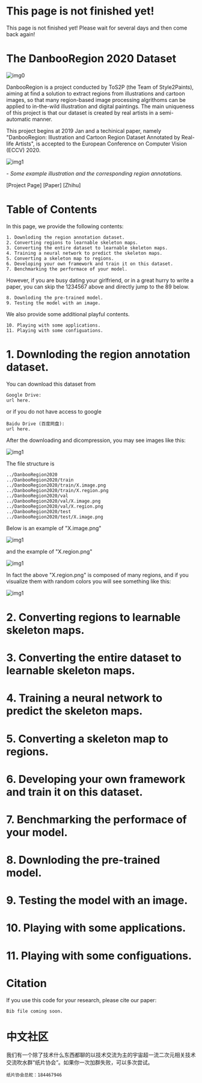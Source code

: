# This page is not finished yet!

This page is not finished yet! Please wait for several days and then come back again!

# The DanbooRegion 2020 Dataset

![img0](https://lllyasviel.github.io/DanbooRegion/page_imgs/teaser.jpg)

DanbooRegion is a project conducted by ToS2P (the Team of Style2Paints), aiming at find a solution to extract regions from illustrations and cartoon images, so that many region-based image processing algrithoms can be applied to in-the-wild illustration and digital paintings. The main uniqueness of this project is that our dataset is created by real artists in a semi-automatic manner. 

This project begins at 2019 Jan and a techinical paper, namely "DanbooRegion: Illustration and Cartoon Region Dataset Annotated by Real-life Artists", is accepted to the European Conference on Computer Vision (ECCV) 2020.

![img1](https://lllyasviel.github.io/DanbooRegion/page_imgs/ex.jpg)

*- Some example illustration and the corresponding region annotations.*

[Project Page] [Paper] [Zhihu]

# Table of Contents

In this page, we provide the following contents:

    1. Downloding the region annotation dataset.
    2. Converting regions to learnable skeleton maps.
    3. Converting the entire dataset to learnable skeleton maps.
    4. Training a neural network to predict the skeleton maps.
    5. Converting a skeleton map to regions.
    6. Developing your own framework and train it on this dataset.
    7. Benchmarking the performace of your model.

However, if you are busy dating your girlfriend, or in a great hurry to write a paper, you can skip the 1234567 above and directly jump to the 89 below.

    8. Downloding the pre-trained model.
    9. Testing the model with an image.

We also provide some additional playful contents.

    10. Playing with some applications.
    11. Playing with some configuations.

# 1. Downloding the region annotation dataset.

You can download this dataset from

    Google Drive:
    url here.

or if you do not have access to google

    Baidu Drive (百度网盘):
    url here.

After the downloading and dicompression, you may see images like this:

![img1](https://lllyasviel.github.io/DanbooRegion/page_imgs/sc.jpg)

The file structure is

    ../DanbooRegion2020
    ../DanbooRegion2020/train
    ../DanbooRegion2020/train/X.image.png
    ../DanbooRegion2020/train/X.region.png
    ../DanbooRegion2020/val
    ../DanbooRegion2020/val/X.image.png
    ../DanbooRegion2020/val/X.region.png
    ../DanbooRegion2020/test
    ../DanbooRegion2020/test/X.image.png

Below is an example of "X.image.png"

![img1](https://lllyasviel.github.io/DanbooRegion/page_imgs/image.jpg)

and the example of "X.region.png"

![img1](https://lllyasviel.github.io/DanbooRegion/page_imgs/result_sim.png)

In fact the above "X.region.png" is composed of many regions, and if you visualize them with random colors you will see something like this:

![img1](https://lllyasviel.github.io/DanbooRegion/page_imgs/regions_sim.png)

# 2. Converting regions to learnable skeleton maps.



# 3. Converting the entire dataset to learnable skeleton maps.



# 4. Training a neural network to predict the skeleton maps.



# 5. Converting a skeleton map to regions.



# 6. Developing your own framework and train it on this dataset.



# 7. Benchmarking the performace of your model.



# 8. Downloding the pre-trained model.



# 9. Testing the model with an image.



# 10. Playing with some applications.



# 11. Playing with some configuations.


# Citation

If you use this code for your research, please cite our paper:

    Bib file coming soon.

# 中文社区

我们有一个除了技术什么东西都聊的以技术交流为主的宇宙超一流二次元相关技术交流吹水群“纸片协会”。如果你一次加群失败，可以多次尝试。

    纸片协会总舵：184467946

